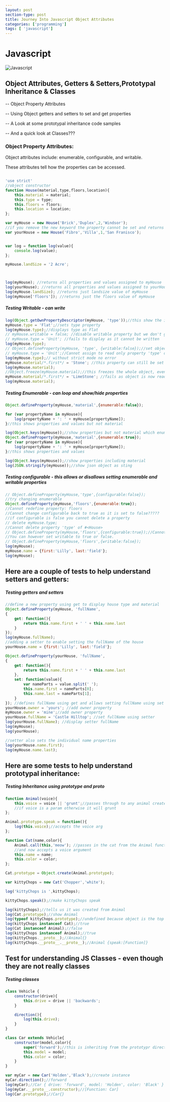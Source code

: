 ```yaml
---
layout: post
section-type: post
title: Journey Into Javascript Object Attributes
categories: ['programming']
tags: [ 'javascript']
---
```


# Javascript 

![Javascript](/img/javascript.png)  

## Object Attributes, Getters & Setters,Prototypal Inheritance & Classes  

-- Object Property Attributes  

-- Using Object getters and setters to set and get properties   

-- A Look at some prototypal inheritance code samples  

-- And a quick look at Classes???  


### Object Property Attributes:  

Object attributes include: enumerable, configurable, and writable.  

These attributes tell how the properties can be accessed.  

```javascript

'use strict'
//object constructor
function House(material,type,floors,location){
	this.material = material;
	this.type = type;
	this.floors = floors;
	this.location = location; 
};

var myHouse = new House('Brick','Duplex',2,'Windsor');
//if you remove the new keyword the property cannot be set and returns undefined
var yourHouse = new House('Fibro','Villa',1,'San Franisco');


var log = function log(value){
	console.log(value);
};

myHouse.landSize = '2 Acre';



log(myHouse); //returns all properties and values assigned to myHouse
log(yourHouse); //returns all properties and values assigned to yourHouse
log(myHouse.landSize); //returns just landsize value of myHouse
log(myHouse['floors']); //returns just the floors value of myHouse
```


##### Testing Writable - can write  

```javascript
log(Object.getOwnPropertyDescriptor(myHouse, 'type'));//this show the inner properties of the objext prototype
myHouse.type = 'Flat';//sets type property
log(myHouse.type);//displays type as Flat
// myHouse.writable = false; //disable writable property but we don't get an error
// myHouse.type = 'Unit'; //fails to display as it cannot be written
log(myHouse.type);
// Object.defineProperty(myHouse, 'type', {writable:false});//set object prop to writab;e false
// myHouse.type = 'Unit';//Cannot assign to read only property 'type' of #<House>
log(myHouse.type);// without strict mode no error 
myHouse.material/*.first*/ = 'Stone'; //this property can still be set despite writable type being false
log(myHouse.material);
//Object.freeze(myHouse.material);//this freezes the whole object, even for predefined properties
myHouse.material/*.first*/ = 'LimeStone'; //fails as object is now read only
log(myHouse.material);
```  

##### Testing Enumerable - can loop and show/hide properties  

```javascript
Object.defineProperty(myHouse,'material',{enumerable:false});

for (var propertyName in myHouse){
	log(propertyName + ': ' + myHouse[propertyName]);
}//this shows properties and values but not material

log(Object.keys(myHouse));//show properties but not material which enumerable is false
Object.defineProperty(myHouse,'material',{enumerable:true});
for (var propertyName in myHouse){
	log(propertyName + ': ' + myHouse[propertyName]);
}//this shows properties and values

log(Object.keys(myHouse));//show properties including material
log(JSON.stringify(myHouse));//show json object as sting
```  

##### Testing configurable - this allows or disallows setting enumerable and writable properties  

```javascript
// Object.defineProperty(myHouse,'type',{configurable:false});
//try changing enumerable
Object.defineProperty(myHouse,'floors',{enumerable:true});
//Cannot redefine property: floors
//Cannot change configurable back to true as it is set to false?????
//if configurable is false you cannot delete a property
// delete myHouse.type;
//Cannot delete property 'type' of #<House>
// Object.defineProperty(myHouse,'floors',{configurable:true});//Cannot redefine property: floors
//You can however set writable to true or false.
// Object.defineProperty(myHouse,'floors',{writable:false});
log(myHouse);
myHouse.name = {first:'Lilly', last:'field'};
log(myHouse);
```

## Here are a couple of tests to help understand setters and getters:   

##### Testing getters and setters  
```javascript
//define a new property using get to display house type and material
Object.defineProperty(myHouse, 'fullName',
{
	get: function(){
		return this.name.first + ' ' + this.name.last
	}
});
log(myHouse.fullName);
//adding a setter to enable setting the fullName of the house
yourHouse.name = {first:'Lilly', last:'field'};

Object.defineProperty(yourHouse, 'fullName',
{
	get: function(){
		return this.name.first + ' ' + this.name.last
	},
	set: function(value){
		var nameParts = value.split(' ');
		this.name.first = nameParts[0];
		this.name.last = nameParts[1];
	}
}); //defines fullName using get and allows setting fullName using set
yourHouse.owner = 'yours'; //add owner property
myHouse.owner = 'mine';//add owner property
yourHouse.fullName = 'Castle Hilltop'; //set fullName using setter
log(yourHouse.fullName); //display setter fullName
log(myHouse);
log(yourHouse);

//setter also sets the individual name properties
log(yourHouse.name.first);
log(myHouse.name.last);
```

## Here are some tests to help understand prototypal inheritance:  

##### Testing Inheritance using prototype and __proto__  
```javascript
function Animal(voice){
	this.voice = voice || 'grunt';//passes through to any animal created from this prototype
	//if voice is a param otherwise it will grunt
};

Animal.prototype.speak = function(){
	log(this.voice);//accepts the voice arg
};

function Cat(name,color){
	Animal.call(this,'meow'); //passes in the cat from the Animal function
	//and now accepts a voice argument
	this.name = name;
	this.color = color;
};

Cat.prototype = Object.create(Animal.prototype);

var kittyChops = new Cat('Chopper','white');

log('kittyChops is ',kittyChops);

kittyChops.speak();//make kittyChops speak

log(kittyChops);//tells us it was created from Animal
log(Cat.prototype);//show Animal
log(typeof kittyChops.prototype);//undefined because object is the top level
log(kittyChops instanceof Cat);//true
log(Cat instanceof Animal);//false
log(kittyChops instanceof Animal);//true
log(kittyChops.__proto__);//Animal{}
log(kittyChops.__proto__.__proto__);//Animal {speak:[Function]}
```

## Test for understanding JS Classes - even though they are not really classes  

##### Testing classes  
```javascript
class Vehicle {
	constructor(drive){
		this.drive = drive || 'backwards';
	}

	direction(){
		log(this.drive);
	}
}

class Car extends Vehicle{
	constructor(model,color){
		super('forward');//this is inheriting from the prototypr direction function
		this.model = model;
		this.color = color;
	}
}

var myCar = new Car('Holden','Black');//create instance
myCar.direction();//forward
log(myCar);//Car { drive: 'forward', model: 'Holden', color: 'Black' }
log(myCar.__proto__.constructor);//[Function: Car]
log(Car.prototype);//Car{}
```




